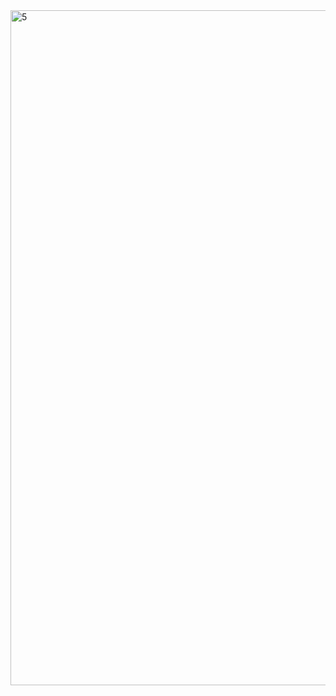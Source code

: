 <img width="1920" height="1080" alt="5" src="https://github.com/user-attachments/assets/3c67889a-4bad-4024-a62c-a86ab9c58f5b" />
